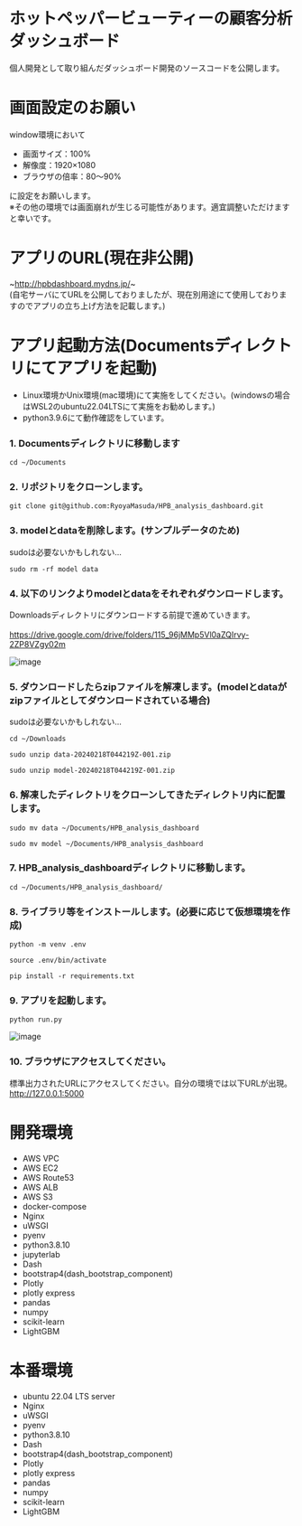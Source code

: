# ホットペッパービューティーの顧客分析ダッシュボード
個人開発として取り組んだダッシュボード開発のソースコードを公開します。

# 画面設定のお願い
window環境において
- 画面サイズ：100%
- 解像度：1920×1080
- ブラウザの倍率：80〜90%

に設定をお願いします。<br>
※その他の環境では画面崩れが生じる可能性があります。適宜調整いただけますと幸いです。

# アプリのURL(現在非公開)
~http://hpbdashboard.mydns.jp/~  
(自宅サーバにてURLを公開しておりましたが、現在別用途にて使用しておりますのでアプリの立ち上げ方法を記載します。)

# アプリ起動方法(Documentsディレクトリにてアプリを起動)
- Linux環境かUnix環境(mac環境)にて実施をしてください。(windowsの場合はWSL2のubuntu22.04LTSにて実施をお勧めします。)  
- python3.9.6にて動作確認をしています。
  
### 1. Documentsディレクトリに移動します
```
cd ~/Documents
```
### 2. リポジトリをクローンします。
```
git clone git@github.com:RyoyaMasuda/HPB_analysis_dashboard.git
```
### 3. modelとdataを削除します。(サンプルデータのため)
sudoは必要ないかもしれない...  
```
sudo rm -rf model data
```
### 4. 以下のリンクよりmodelとdataをそれぞれダウンロードします。
Downloadsディレクトリにダウンロードする前提で進めていきます。  
<br>
https://drive.google.com/drive/folders/115_96jMMp5Vl0aZQIrvy-2ZP8VZgy02m
  
![image](https://github.com/RyoyaMasuda/HPB_analysis_dashboard/assets/94744317/53acf4a9-9ad3-470f-99ab-74069b80b3e7)
  
### 5. ダウンロードしたらzipファイルを解凍します。(modelとdataがzipファイルとしてダウンロードされている場合)  
sudoは必要ないかもしれない... 
```
cd ~/Downloads
```
```
sudo unzip data-20240218T044219Z-001.zip
```
```
sudo unzip model-20240218T044219Z-001.zip
```
### 6. 解凍したディレクトリをクローンしてきたディレクトリ内に配置します。
```
sudo mv data ~/Documents/HPB_analysis_dashboard
```
```
sudo mv model ~/Documents/HPB_analysis_dashboard
```
### 7. HPB_analysis_dashboardディレクトリに移動します。
```
cd ~/Documents/HPB_analysis_dashboard/
```
### 8. ライブラリ等をインストールします。(必要に応じて仮想環境を作成)
```
python -m venv .env
```
```
source .env/bin/activate
```
```
pip install -r requirements.txt
```
### 9. アプリを起動します。
```
python run.py
```

![image](https://github.com/RyoyaMasuda/HPB_analysis_dashboard/assets/94744317/8a33d237-9b5b-47b5-a282-7968ddb5ad87)

### 10. ブラウザにアクセスしてください。  
標準出力されたURLにアクセスしてください。自分の環境では以下URLが出現。  
http://127.0.0.1:5000  
  
# 開発環境
- AWS VPC
- AWS EC2
- AWS Route53
- AWS ALB
- AWS S3
- docker-compose
- Nginx
- uWSGI
- pyenv
- python3.8.10
- jupyterlab
- Dash
- bootstrap4(dash_bootstrap_component)
- Plotly
- plotly express
- pandas
- numpy
- scikit-learn
- LightGBM

# 本番環境
- ubuntu 22.04 LTS server
- Nginx
- uWSGI
- pyenv
- python3.8.10
- Dash
- bootstrap4(dash_bootstrap_component)
- Plotly
- plotly express
- pandas
- numpy
- scikit-learn
- LightGBM
